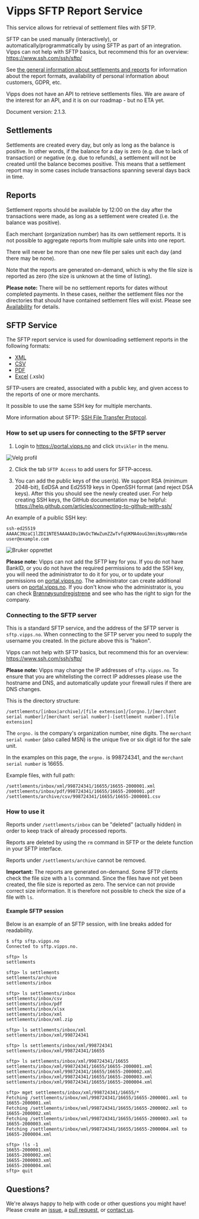 # Vipps SFTP Report Service

This service allows for retrieval of settlement files with SFTP.

SFTP can be used manually (interactively), or automatically/programmatically
by using SFTP as part of an integration.
Vipps can not help with SFTP basics, but recommend this for an overview: https://www.ssh.com/ssh/sftp/

See [the general information about settlements and reports](../) for information
about the report formats, availability of personal information about customers,
GDPR, etc.

Vipps does not have an API to retrieve settlements files.
We are aware of the interest for an API, and it is on our roadmap - but no ETA yet.

Document version: 2.1.3.

## Settlements

Settlements are created every day, but only as long as the balance is positive.
In other words, if the balance for a day is zero (e.g. due to lack of
transaction) or negative (e.g. due to refunds), a settlement will not be created
until the balance becomes positive. This means that a settlement report may in
some cases include transactions spanning several days back in time.

## Reports

Settlement reports should be available by 12:00 on the day after the
transactions were made, as long as a settlement were created (i.e. the balance
was positive).

Each merchant (organization number) has its own settlement reports.
It is not possible to aggregate reports from multiple sale units into one report.

There will never be more than one new file per sales unit each
day (and there may be none).

Note that the reports are generated on-demand, which is why the file size is
reported as zero (the size is unknown at the time of listing).

**Please note:** There will be no settlement reports for dates without completed
payments. In these cases, neither the settlement files nor the directories that
should have contained settlement files will exist.
Please see
[Availability](https://github.com/vippsas/vipps-developers/tree/master/settlements#availability)
for details.

## SFTP Service

The SFTP report service is used for downloading settlement reports in the following formats:

* [XML](../xml/)
* [CSV](../csv/)
* [PDF](../pdf/)
* [Excel](../xslx) (.xslx)

SFTP-users are created, associated with a public key, and given access to the reports of
one or more merchants.

It possible to use the same SSH key for multiple merchants.

More information about SFTP: [SSH File Transfer Protocol](https://en.wikipedia.org/wiki/SSH_File_Transfer_Protocol).

### How to set up users for connecting to the SFTP server

1. Login to https://portal.vipps.no and click `Utvikler` in the menu.

![Velg profil](images/01_velg_profil.png "Velg profil")

2. Click the tab `SFTP Access` to add users for SFTP-access.

3. You can add the public keys of the user(s). We support RSA (minimum 2048-bit), EdDSA and Ed25519 keys in OpenSSH format (and reject DSA keys). After this you should see the newly created user. For help creating SSH keys, the GitHub documentation may be helpful: https://help.github.com/articles/connecting-to-github-with-ssh/

An example of a puiblic SSH key:
```
ssh-ed25519 AAAAC3NzaC1lZDI1NTE5AAAAIOu1WvDcTWwZumZZwTvfqUKMA4ouG3mniNsvpNWorm5m user@example.com
```

![Bruker opprettet](images/02_bruker_opprettet.png "bruker opprettet")

**Please note:** Vipps can not add the SFTP key for you.
If you do not have BankID, or you do not have the required permissions
to add the SSH key, you will need the administrator to do it for you, or
to update your permissions on
[portal.vipps.no](https://portal.vipps.no).
The administrator can create additional users on
[portal.vipps.no](https://portal.vipps.no).
If you don't know who the administrator is, you can check
[Brønnøysundregistrene](https://www.brreg.no)
and see who has the right to sign for the company.

### Connecting to the SFTP server

This is a standard SFTP service, and the address of the SFTP server is `sftp.vipps.no`.
When connecting to the SFTP server you need to supply the username you created.
In the picture above this is "hakon".

Vipps can not help with SFTP basics, but recommend this for an overview: https://www.ssh.com/ssh/sftp/

**Please note:** Vipps may change the IP addresses of `sftp.vipps.no`. To ensure that you are whitelisting the correct IP addresses please use the hostname and DNS, and automatically update your firewall rules if there are DNS changes.

This is the directory structure:
```
/settlements/[inbox|archive]/[file extension]/[orgno.]/[merchant serial number]/[merchant serial number]-[settlement number].[file extension]
```
The `orgno.` is the company's organization number, nine digits.
The `merchant serial number` (also called MSN) is the unique five or six digit
id for the sale unit.

In the examples on this page, the `orgno.` is 998724341, and the `merchant serial number` is 16655.

Example files, with full path:
```
/settlements/inbox/xml/998724341/16655/16655-2000001.xml
/settlements/inbox/pdf/998724341/16655/16655-2000001.pdf
/settlements/archive/csv/998724341/16655/16655-2000001.csv
```

### How to use it

Reports under `/settlements/inbox` can be "deleted" (actually hidden)
in order to keep track of already processed reports.

Reports are deleted by using the `rm` command in SFTP or the delete function in your SFTP interface.

Reports under `/settlements/archive` cannot be removed.

**Important:** The reports are generated on-demand. Some SFTP clients
check the file size with a `ls` command. Since the files have not yet
been created, the file size is reported as zero.
The service can not provide correct size information.
It is therefore not possible to check the size of a file with `ls`.

#### Example SFTP session

Below is an example of an SFTP session, with line breaks added for readability.

```
$ sftp sftp.vipps.no
Connected to sftp.vipps.no.

sftp> ls
settlements  

sftp> ls settlements
settlements/archive   
settlements/inbox     

sftp> ls settlements/inbox
settlements/inbox/csv        
settlements/inbox/pdf        
settlements/inbox/xlsx       
settlements/inbox/xml        
settlements/inbox/xml.zip    

sftp> ls settlements/inbox/xml
settlements/inbox/xml/998724341   

sftp> ls settlements/inbox/xml/998724341
settlements/inbox/xml/998724341/16655    

sftp> ls settlements/inbox/xml/998724341/16655
settlements/inbox/xml/998724341/16655/16655-2000001.xml             
settlements/inbox/xml/998724341/16655/16655-2000002.xml            
settlements/inbox/xml/998724341/16655/16655-2000003.xml             
settlements/inbox/xml/998724341/16655/16655-2000004.xml             

sftp> mget settlements/inbox/xml/998724341/16655/*
Fetching /settlements/inbox/xml/998724341/16655/16655-2000001.xml to 16655-2000001.xml
Fetching /settlements/inbox/xml/998724341/16655/16655-2000002.xml to 16655-2000002.xml
Fetching /settlements/inbox/xml/998724341/16655/16655-2000003.xml to 16655-2000003.xml
Fetching /settlements/inbox/xml/998724341/16655/16655-2000004.xml to 16655-2000004.xml

sftp> !ls -1
16655-2000001.xml
16655-2000002.xml
16655-2000003.xml
16655-2000004.xml
sftp> quit
```

## Questions?

We're always happy to help with code or other questions you might have!
Please create an [issue](https://github.com/vippsas/vipps-developers/issues),
a [pull request](https://github.com/vippsas/vipps-developers/pulls),
or [contact us](https://github.com/vippsas/vipps-developers/blob/master/contact.md).
